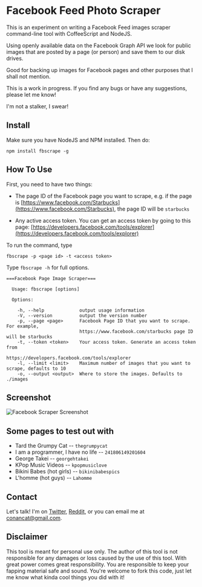 # Facebook Feed Photo Scraper

This is an experiment on writing a Facebook Feed images scraper command-line tool with CoffeeScript and NodeJS. 

Using openly available data on the Facebook Graph API we look for public images that are posted by a page (or person) and save them to our disk drives.

Good for backing up images for Facebook pages and other purposes that I shall not mention.

This is a work in progress. If you find any bugs or have any suggestions, please let me know! 

I'm not a stalker, I swear! 

## Install

Make sure you have NodeJS and NPM installed. Then do: 

    npm install fbscrape -g

## How To Use

First, you need to have two things:

* The page ID of the Facebook page you want to scrape, e.g. if the page is [https://www.facebook.com/Starbucks](https://www.facebook.com/Starbucks), the page ID will be `starbucks`

* Any active access token. You can get an access token by going to this page: [https://developers.facebook.com/tools/explorer](https://developers.facebook.com/tools/explorer)

To run the command, type

    fbscrape -p <page id> -t <access token>

Type `fbscrape -h` for full options.

    ===Facebook Page Image Scraper===

      Usage: fbscrape [options]

      Options:

        -h, --help             output usage information
        -V, --version          output the version number
        -p, --page <page>      Facebook Page ID that you want to scrape. For example, 
                               https://www.facebook.com/starbucks page ID will be starbucks
        -t, --token <token>    Your access token. Generate an access token from 
                               https://developers.facebook.com/tools/explorer
        -l, --limit <limit>    Maximum number of images that you want to scrape, defaults to 10
        -o, --output <output>  Where to store the images. Defaults to ./images

## Screenshot
![Facebook Scraper Screenshot](http://i.imgur.com/MOZsXMN.png "Facebook Scraper Screenshot")


## Some pages to test out with

* Tard the Grumpy Cat -- `thegrumpycat`
* I am a programmer, I have no life -- `241806149201604`
* George Takei -- `georgehtakei`
* KPop Music Videos -- `kpopmusiclove`
* Bikini Babes (hot girls) -- `bikinibabespics`
* L'homme (hot guys) -- `Lahomme`

## Contact

Let's talk! I'm on [Twitter](https://twitter.com/conancat), [Reddit](http://www.reddit.com/user/conancat), or you can email me at conancat@gmail.com. 

## Disclaimer

This tool is meant for personal use only. The author of this tool is not responsible for any damages or loss caused by the use of this tool. With great power comes great responsibility. You are responsible to keep your fapping material safe and sound. You're welcome to fork this code, just let me know what kinda cool things you did with it! 






